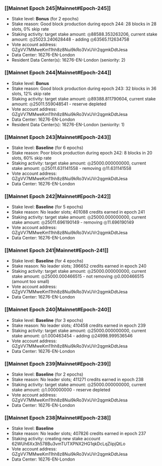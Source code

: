 ### [[Mainnet Epoch 245|Mainnet#Epoch-245]]
* Stake level: **Bonus** (for 2 epochs)
* Stake reason: Good block production during epoch 244: 28 blocks in 28 slots, 0% skip rate
* Staking activity: target stake amount: ◎88588.353263206, current stake amount: ◎25023.240628448 - adding ◎63565.112634758
* Vote account address: GZgVV7MMweKm11hh8z8Nui9kRo3VxUVr2qgmkDdtJesa
* Data Center: 16276-EN-London
* Resident Data Center(s): 16276-EN-London (seniority: 2)
### [[Mainnet Epoch 244|Mainnet#Epoch-244]]
* Stake level: **Bonus**
* Stake reason: Good block production during epoch 243: 32 blocks in 36 slots, 12% skip rate
* Staking activity: target stake amount: ◎89388.811790604, current stake amount: ◎25011.559048541 - reserve depleted
* Vote account address: GZgVV7MMweKm11hh8z8Nui9kRo3VxUVr2qgmkDdtJesa
* Data Center: 16276-EN-London
* Resident Data Center(s): 16276-EN-London (seniority: 1)
### [[Mainnet Epoch 243|Mainnet#Epoch-243]]
* Stake level: **Baseline** (for 6 epochs)
* Stake reason: Poor block production during epoch 242: 8 blocks in 20 slots, 60% skip rate
* Staking activity: target stake amount: ◎25000.000000000, current stake amount: ◎25011.631141558 - removing ◎11.631141558
* Vote account address: GZgVV7MMweKm11hh8z8Nui9kRo3VxUVr2qgmkDdtJesa
* Data Center: 16276-EN-London
### [[Mainnet Epoch 242|Mainnet#Epoch-242]]
* Stake level: **Baseline** (for 5 epochs)
* Stake reason: No leader slots; 401088 credits earned in epoch 241
* Staking activity: target stake amount: ◎25000.000000000, current stake amount: ◎25011.696190149 - removing ◎11.696190149
* Vote account address: GZgVV7MMweKm11hh8z8Nui9kRo3VxUVr2qgmkDdtJesa
* Data Center: 16276-EN-London
### [[Mainnet Epoch 241|Mainnet#Epoch-241]]
* Stake level: **Baseline** (for 4 epochs)
* Stake reason: No leader slots; 396652 credits earned in epoch 240
* Staking activity: target stake amount: ◎25000.000000000, current stake amount: ◎25000.000466515 - not removing ◎0.000466515 (amount too small)
* Vote account address: GZgVV7MMweKm11hh8z8Nui9kRo3VxUVr2qgmkDdtJesa
* Data Center: 16276-EN-London
### [[Mainnet Epoch 240|Mainnet#Epoch-240]]
* Stake level: **Baseline** (for 3 epochs)
* Stake reason: No leader slots; 410458 credits earned in epoch 239
* Staking activity: target stake amount: ◎25000.000000000, current stake amount: ◎1.000463454 - adding ◎24998.999536546
* Vote account address: GZgVV7MMweKm11hh8z8Nui9kRo3VxUVr2qgmkDdtJesa
* Data Center: 16276-EN-London
### [[Mainnet Epoch 239|Mainnet#Epoch-239]]
* Stake level: **Baseline** (for 2 epochs)
* Stake reason: No leader slots; 411271 credits earned in epoch 238
* Staking activity: target stake amount: ◎25000.000000000, current stake amount: ◎1.000000000 - reserve depleted
* Vote account address: GZgVV7MMweKm11hh8z8Nui9kRo3VxUVr2qgmkDdtJesa
* Data Center: 16276-EN-London
### [[Mainnet Epoch 238|Mainnet#Epoch-238]]
* Stake level: **Baseline**
* Stake reason: No leader slots; 407826 credits earned in epoch 237
* Staking activity: creating new stake account 62WUh6Xx3h578Bu3vmTUTXPNX2HG1qkDcLqZiipjQtLo
* Vote account address: GZgVV7MMweKm11hh8z8Nui9kRo3VxUVr2qgmkDdtJesa
* Data Center: 16276-EN-London